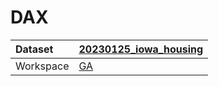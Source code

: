 



# DAX

|Dataset|[20230125_iowa_housing](./../20230125_iowa_housing.md)|
| :--- | :--- |
|Workspace|[GA](../../Workspaces/GA.md)|
